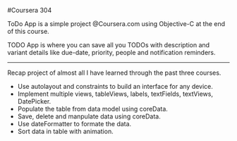 #Coursera 304

ToDo App is a simple project @Coursera.com using Objective-C at the end of this course.

TODO App is where you can save all you TODOs with description and variant details like due-date, priority, 
people and notification reminders.

---
Recap project of almost all I have learned through the past three courses.
- Use autolayout and constraints to build an interface for any device.
- Implement multiple views, tableViews, labels, textFields, textViews, DatePicker.
- Populate the table from data model using coreData.
- Save, delete and manpulate data using coreData.
- Use dateFormatter to formate the data.
- Sort data in table with animation.
